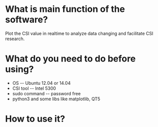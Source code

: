 # What is main function of the software?
Plot the CSI value in realtime to analyze data changing and facilitate CSI research.

# What do you need to do before using?
- OS -- Ubuntu 12.04 or 14.04
- CSI tool -- Intel 5300
- sudo command -- password free
- python3 and some libs like matplotlib, QT5

# How to use it?



